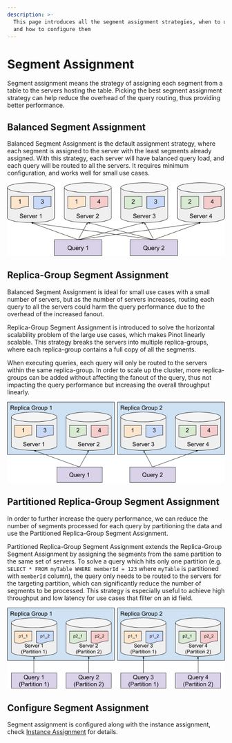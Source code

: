 ```yaml
---
description: >-
  This page introduces all the segment assignment strategies, when to use them,
  and how to configure them
---
```


# Segment Assignment

Segment assignment means the strategy of assigning each segment from a table to the servers hosting the table. Picking the best segment assignment strategy can help reduce the overhead of the query routing, thus providing better performance.

## Balanced Segment Assignment

Balanced Segment Assignment is the default assignment strategy, where each segment is assigned to the server with the least segments already assigned. With this strategy, each server will have balanced query load, and each query will be routed to all the servers. It requires minimum configuration, and works well for small use cases.

![](../../.gitbook/assets/balanced.png)

## Replica-Group Segment Assignment

Balanced Segment Assignment is ideal for small use cases with a small number of servers, but as the number of servers increases, routing each query to all the servers could harm the query performance due to the overhead of the increased fanout.

Replica-Group Segment Assignment is introduced to solve the horizontal scalability problem of the large use cases, which makes Pinot linearly scalable. This strategy breaks the servers into multiple replica-groups, where each replica-group contains a full copy of all the segments.

When executing queries, each query will only be routed to the servers within the same replica-group. In order to scale up the cluster, more replica-groups can be added without affecting the fanout of the query, thus not impacting the query performance but increasing the overall throughput linearly.

![](../../.gitbook/assets/replicagroup.png)

## Partitioned Replica-Group Segment Assignment

In order to further increase the query performance, we can reduce the number of segments processed for each query by partitioning the data and use the Partitioned Replica-Group Segment Assignment.

Partitioned Replica-Group Segment Assignment extends the Replica-Group Segment Assignment by assigning the segments from the same partition to the same set of servers. To solve a query which hits only one partition (e.g. `SELECT * FROM myTable WHERE memberId = 123` where `myTable` is partitioned with `memberId` column), the query only needs to be routed to the servers for the targeting partition, which can significantly reduce the number of segments to be processed. This strategy is especially useful to achieve high throughput and low latency for use cases that filter on an id field.

![](../../.gitbook/assets/partitioned.png)

## Configure Segment Assignment

Segment assignment is configured along with the instance assignment, check [Instance Assignment](instance-assignment.md) for details.
